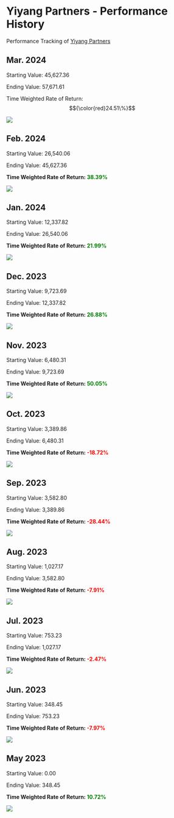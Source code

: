 # Yiyang Partners - Performance History

Performance Tracking of [Yiyang Partners](../README.md)


## Mar. 2024

Starting Value: 45,627.36

Ending Value: 57,671.61

Time Weighted Rate of Return: $${\color{red}24.51\%}$$

![](../pic/performance_history/2024-03.png)

## Feb. 2024

Starting Value: 26,540.06

Ending Value: 45,627.36

**Time Weighted Rate of Return: <span style="color:green;">38.39%</span>**

![](../pic/performance_history/2024-02.png)

## Jan. 2024

Starting Value: 12,337.82

Ending Value: 26,540.06

**Time Weighted Rate of Return: <span style="color:green;">21.99%</span>**

![](../pic/performance_history/2024-01.png)

## Dec. 2023

Starting Value: 9,723.69

Ending Value: 12,337.82

**Time Weighted Rate of Return: <span style="color:green;">26.88%</span>**

![](../pic/performance_history/2023-12.png)

## Nov. 2023
Starting Value: 6,480.31

Ending Value: 9,723.69

**Time Weighted Rate of Return: <span style="color:green;">50.05%</span>**

![](../pic/performance_history/2023-11.png)


## Oct. 2023
Starting Value: 3,389.86

Ending Value: 6,480.31

**Time Weighted Rate of Return: <span style="color:red;">-18.72%</span>**

![](../pic/performance_history/2023-10-1.png)

## Sep. 2023
Starting Value: 3,582.80

Ending Value: 3,389.86

**Time Weighted Rate of Return: <span style="color:red;">-28.44%</span>**

![](../pic/performance_history/2023-09.png)

## Aug. 2023

Starting Value: 1,027.17

Ending Value: 3,582.80

**Time Weighted Rate of Return: <span style="color:red;">-7.91%</span>**

![](../pic/performance_history/2023-08-1.png)

## Jul. 2023

Starting Value: 753.23

Ending Value: 1,027.17

**Time Weighted Rate of Return: <span style="color:red;">-2.47%</span>**

![](../pic/performance_history/2023-07.png)

## Jun. 2023

Starting Value: 348.45

Ending Value: 753.23

**Time Weighted Rate of Return: <span style="color:red;">-7.97%</span>**

![](../pic/performance_history/2023-06.png)

## May 2023

Starting Value: 0.00

Ending Value: 348.45

**Time Weighted Rate of Return: <span style="color:green;">10.72%</span>**

![](../pic/performance_history/2023-05.png)